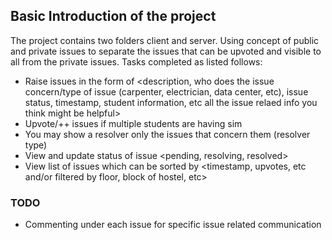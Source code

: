 ## Basic Introduction of the project

The project contains two folders client and server. Using concept of public and private issues to separate the issues that can be upvoted and visible to all from the private issues. Tasks completed as listed follows:

- Raise issues in the form of <description, who does the issue concern/type of issue (carpenter, electrician, data center, etc), issue status, timestamp, student information, etc all the issue relaed info you think might be helpful>
- Upvote/++ issues if multiple students are having sim
- You may show a resolver only the issues that concern them (resolver
  type)
- View and update status of issue <pending, resolving, resolved>
- View list of issues which can be sorted by <timestamp, upvotes, etc
  and/or filtered by floor, block of hostel, etc>

### TODO

- Commenting under each issue for specific issue related communication
